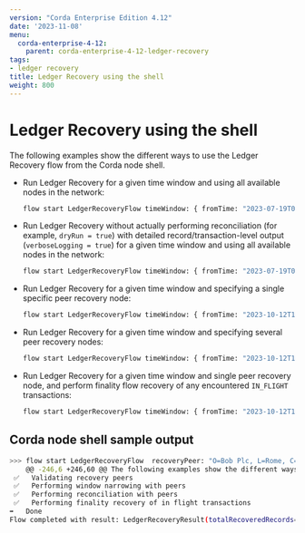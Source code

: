 ```yaml
---
version: "Corda Enterprise Edition 4.12"
date: '2023-11-08'
menu:
  corda-enterprise-4-12:
    parent: corda-enterprise-4-12-ledger-recovery
tags:
- ledger recovery
title: Ledger Recovery using the shell
weight: 800
---
```


# Ledger Recovery using the shell

The following examples show the different ways to use the Ledger Recovery flow from the Corda node shell.

* Run Ledger Recovery for a given time window and using all available nodes in the network:

  ```bash
  flow start LedgerRecoveryFlow timeWindow: { fromTime: "2023-07-19T09:00:00Z", untilTime: "2023-07-19T09:00:00Z" }, useAllNetworkNodes: true
  ```

* Run Ledger Recovery without actually performing reconciliation (for example, `dryRun = true`) with detailed
  record/transaction-level output (`verboseLogging = true`) for a given time window and using all available nodes in the network:

  ```bash
  flow start LedgerRecoveryFlow timeWindow: { fromTime: "2023-07-19T09:00:00Z", untilTime: "2023-07-19T09:00:00Z" }, dryRun: true, verboseLogging: true, useAllNetworkNodes: true
  ```

* Run Ledger Recovery for a given time window and specifying a single specific peer recovery node:

  ```bash
  flow start LedgerRecoveryFlow timeWindow: { fromTime: "2023-10-12T19:00:00Z", untilTime: "2023-12-12T22:00:00Z" }, recoveryPeer:  "O=Bank B, L=New York, C=US"
  ```

* Run Ledger Recovery for a given time window and specifying several peer recovery nodes:

  ```bash
  flow start LedgerRecoveryFlow timeWindow: { fromTime: "2023-10-12T19:00:00Z", untilTime: "2023-12-12T22:00:00Z" }, recoveryPeers: ["O=Bank B, L=New York, C=US", "O=Bank C, L=Chicago, C=US"]
  ```

* Run Ledger Recovery for a given time window and single peer recovery node, and perform finality flow recovery of any encountered `IN_FLIGHT` transactions:

  ```bash
  flow start LedgerRecoveryFlow timeWindow: { fromTime: "2023-10-12T19:00:00Z", untilTime: "2023-12-12T22:00:00Z" }, recoveryPeer:  "O=Bank B, L=New York, C=US", alsoFinalize: true
  ```

## Corda node shell sample output

```bash
>>> flow start LedgerRecoveryFlow  recoveryPeer: "O=Bob Plc, L=Rome, C=IT", timeWindow: {  fromTime:  "2023-10-30T12:00:00Z",  untilTime:  "2023-10-30T19:45:00Z" }, dryRun: false
	@@ -246,6 +246,60 @@ The following examples show the different ways to use the ledger recovery flow f
 ✅   Validating recovery peers
 ✅   Performing window narrowing with peers
 ✅   Performing reconciliation with peers
 ✅   Performing finality recovery of in flight transactions
➡️   Done
Flow completed with result: LedgerRecoveryResult(totalRecoveredRecords=2, totalRecoveredTransactions=2, totalRecoveredInFlightTransactions=0, totalErrors=0))
```
